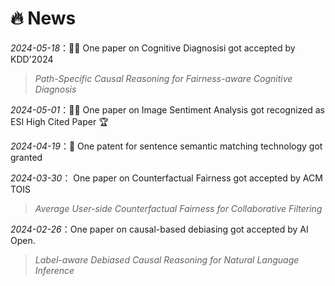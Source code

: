 # 🔥 News

_2024-05-18_：🎉🎉 One paper on Cognitive Diagnosisi got accepted by KDD'2024  
> _Path-Specific Causal Reasoning for Fairness-aware Cognitive Diagnosis_

_2024-05-01_：🎉🎉 One paper on Image Sentiment Analysis got recognized as ESI High Cited Paper 🏆

_2024-04-19_：🎉 One patent for sentence semantic matching technology got granted

_2024-03-30_： One paper on Counterfactual Fairness got accepted by ACM TOIS
> _Average User-side Counterfactual Fairness for Collaborative Filtering_

_2024-02-26_：One paper on causal-based debiasing got accepted by AI Open.
> _Label-aware Debiased Causal Reasoning for Natural Language Inference_
